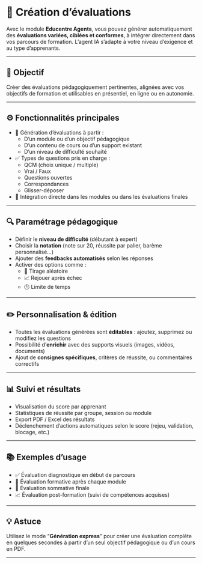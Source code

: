 # 📝 Création d’évaluations

Avec le module **Educentre Agents**, vous pouvez générer automatiquement des **évaluations variées, ciblées et conformes**, à intégrer directement dans vos parcours de formation. L’agent IA s’adapte à votre niveau d’exigence et au type d’apprenants.

---

## 🎯 Objectif

Créer des évaluations pédagogiquement pertinentes, alignées avec vos objectifs de formation et utilisables en présentiel, en ligne ou en autonomie.

---

## ⚙️ Fonctionnalités principales

- 🧠 Génération d’évaluations à partir :
  - D’un module ou d’un objectif pédagogique
  - D’un contenu de cours ou d’un support existant
  - D’un niveau de difficulté souhaité
- ✅ Types de questions pris en charge :
  - QCM (choix unique / multiple)
  - Vrai / Faux
  - Questions ouvertes
  - Correspondances
  - Glisser-déposer
- 🧾 Intégration directe dans les modules ou dans les évaluations finales

---

## 🔍 Paramétrage pédagogique

- Définir le **niveau de difficulté** (débutant à expert)
- Choisir la **notation** (note sur 20, réussite par palier, barème personnalisé…)
- Ajouter des **feedbacks automatisés** selon les réponses
- Activer des options comme :
  - 🔄 Tirage aléatoire
  - 📈 Rejouer après échec
  - 🕒 Limite de temps

---

## ✏️ Personnalisation & édition

- Toutes les évaluations générées sont **éditables** : ajoutez, supprimez ou modifiez les questions
- Possibilité d’**enrichir** avec des supports visuels (images, vidéos, documents)
- Ajout de **consignes spécifiques**, critères de réussite, ou commentaires correctifs

---

## 📊 Suivi et résultats

- Visualisation du score par apprenant
- Statistiques de réussite par groupe, session ou module
- Export PDF / Excel des résultats
- Déclenchement d’actions automatiques selon le score (rejeu, validation, blocage, etc.)

---

## 📚 Exemples d’usage

- ✅ Évaluation diagnostique en début de parcours
- 📍 Évaluation formative après chaque module
- 🧪 Évaluation sommative finale
- 📈 Évaluation post-formation (suivi de compétences acquises)

---

## 💡 Astuce

Utilisez le mode “**Génération express**” pour créer une évaluation complète en quelques secondes à partir d’un seul objectif pédagogique ou d’un cours en PDF.

---


